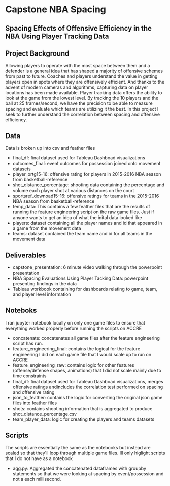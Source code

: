 # Capstone NBA Spacing
## Spacing Effects of Offensive Efficiency in the NBA Using Player Tracking Data

## Project Background
Allowing players to operate with the most space between them and a defender is a general idea that has shaped a majority of offensive schemes from past to future. Coaches and players understand the value in getting players open in spots where they are offensively efficient. And thanks to the advent of modern cameras and algorithms, capturing data on player locations has been made available. Player tracking data offers the ability to look at the game from the lowest level. By tracking the 10 players and the ball at 25 frames/second, we have the precision to be able to measure spacing and evaluate which teams are utilizing it the best. In this project I seek to further understand the correlation between spacing and offensive efficiency.

## Data
Data is broken up into csv and feather files
- final_df: final dataset used for Tableau Dashboad visualizations
- outcomes_final: event outcomes for possession joined onto movement datasets
- player_ortg15-16: offensive rating for players in 2015-2016 NBA season from basketball-reference
- shot_distance_percentage: shooting data containing the percentage and volume each player shot at various distances on the court
- sportsref_downoad15-16: offensive ratings for teams in the 2015-2016 NBA season from basketball-reference
- temp_data: This contains a few feather files that are the results of running the feature engineering script on the raw game files. Just if anyone wants to get an idea of what the inital data looked like
- players: dataset containing all the player names and id that appeared in a game from the movement data 
- teams: dataset contained the team name and id for all teams in the movement data

## Deliverables
- capstone_presentation: 6 minute video walking through the powerpoint presentation
- NBA Spacing Evaluations Using Player Tacking Data: powerpoint presenting findings in the data
- Tableau workbook containing for dashboards relating to game, team, and player level information

## Noteboks
I ran jupyter notebook locally on only one game files to ensure that everything worked properly before running the scripts on ACCRE
- concatenate: concatenates all game files after the feature engineering script has run.
- feature_engineering_final: contains the logical for the feature engineering I did on each game file that I would scale up to run on ACCRE
- feature_engineering_raw: contains logic for other features (offense/defense shapes, animations) that I did not scale mainly due to time constraints
- final_df: final dataset used for Tableau Dashboad visualizations, merges offensive ratings andincludes the correlation test performed on spacing and offensive rating
- json_to_feather: contains the logic for converting the original json game files into feather files
- shots: contains shooting information that is aggregated to produce shot_distance_percentage.csv
- team_player_data: logic for creating the players and teams datasets

## Scripts
The scripts are essentially the same as the notebooks but instead are scaled so that they'll loop through multiple game files. Ill only higlight scripts that I do not have as a notebook
- agg.py: Aggregated the concatenated dataframes with groupby statements so that we were looking at spacing by event/possession and not a each millisecond. 
